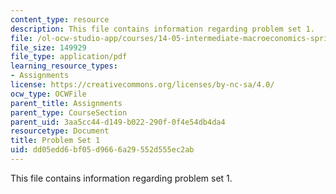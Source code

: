 ```yaml
---
content_type: resource
description: This file contains information regarding problem set 1.
file: /ol-ocw-studio-app/courses/14-05-intermediate-macroeconomics-spring-2013/dd05edd6bf05d9666a29552d555ec2ab_MIT14_05S13_Pset1.pdf
file_size: 149929
file_type: application/pdf
learning_resource_types:
- Assignments
license: https://creativecommons.org/licenses/by-nc-sa/4.0/
ocw_type: OCWFile
parent_title: Assignments
parent_type: CourseSection
parent_uid: 3aa5cc44-d149-b022-290f-0f4e54db4da4
resourcetype: Document
title: Problem Set 1
uid: dd05edd6-bf05-d966-6a29-552d555ec2ab
---
```

This file contains information regarding problem set 1.